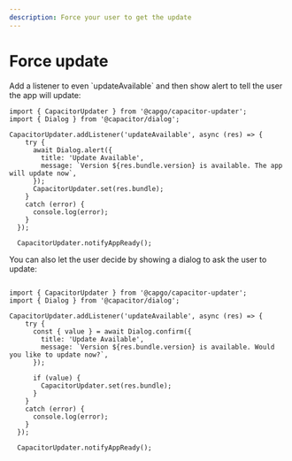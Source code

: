 ```yaml
---
description: Force your user to get the update
---
```


# Force update

Add a listener to even \`updateAvailable\` and then show alert to tell the user the app will update:

```
import { CapacitorUpdater } from '@capgo/capacitor-updater';
import { Dialog } from '@capacitor/dialog';

CapacitorUpdater.addListener('updateAvailable', async (res) => {
    try {
      await Dialog.alert({
        title: 'Update Available',
        message: `Version ${res.bundle.version} is available. The app will update now`,
      });
      CapacitorUpdater.set(res.bundle);
    }
    catch (error) {
      console.log(error);
    }
  });

  CapacitorUpdater.notifyAppReady();
```

You can also let the user decide by showing a dialog to ask the user to update:

```

import { CapacitorUpdater } from '@capgo/capacitor-updater';
import { Dialog } from '@capacitor/dialog';

CapacitorUpdater.addListener('updateAvailable', async (res) => {
    try {
      const { value } = await Dialog.confirm({
        title: 'Update Available',
        message: `Version ${res.bundle.version} is available. Would you like to update now?`,
      });

      if (value) {
        CapacitorUpdater.set(res.bundle);
      }
    }
    catch (error) {
      console.log(error);
    }
  });

  CapacitorUpdater.notifyAppReady();
```
